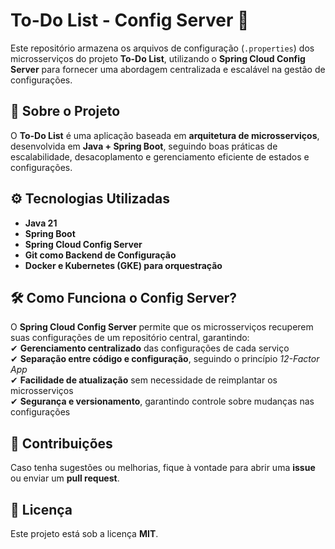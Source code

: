 # **To-Do List - Config Server** 📝

Este repositório armazena os arquivos de configuração (`.properties`) dos microsserviços do projeto **To-Do List**, utilizando o **Spring Cloud Config Server** para fornecer uma abordagem centralizada e escalável na gestão de configurações.

## 📌 **Sobre o Projeto**

O **To-Do List** é uma aplicação baseada em **arquitetura de microsserviços**, desenvolvida em **Java + Spring Boot**, seguindo boas práticas de escalabilidade, desacoplamento e gerenciamento eficiente de estados e configurações.

## ⚙️ **Tecnologias Utilizadas**

- **Java 21**
- **Spring Boot**
- **Spring Cloud Config Server**
- **Git como Backend de Configuração**
- **Docker e Kubernetes (GKE) para orquestração**

## 🛠️ **Como Funciona o Config Server?**

O **Spring Cloud Config Server** permite que os microsserviços recuperem suas configurações de um repositório central, garantindo:  
✔ **Gerenciamento centralizado** das configurações de cada serviço  
✔ **Separação entre código e configuração**, seguindo o princípio _12-Factor App_  
✔ **Facilidade de atualização** sem necessidade de reimplantar os microsserviços  
✔ **Segurança e versionamento**, garantindo controle sobre mudanças nas configurações

## 📢 **Contribuições**

Caso tenha sugestões ou melhorias, fique à vontade para abrir uma **issue** ou enviar um **pull request**.

## 📜 **Licença**

Este projeto está sob a licença **MIT**.
